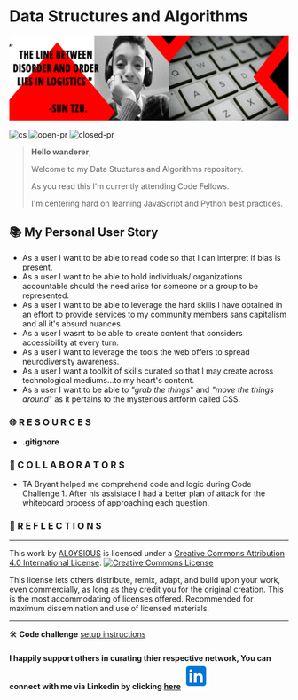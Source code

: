 # Data Structures and Algorithms

![](https://github.com/AL0YSI0US/portfolio-prep/blob/main/assets/banner_1400x422.png?raw=true)

![cs](https://img.shields.io/github/license/AL0YSI0US/data-structures-and-algorithms) ![open-pr](https://img.shields.io/github/issues-pr-raw/AL0YSI0US/data-structures-and-algorithms) ![closed-pr](https://img.shields.io/github/issues-pr-closed/AL0YSI0US/data-structures-and-algorithms)

> **Hello wanderer**,
>
> Welcome to my Data Stuctures and Algorithms repository.
>
> As you read this I'm currently attending Code Fellows.
>
> I'm centering hard on learning JavaScript and Python best practices.

## 📚 My Personal User Story

+ As a user I want to be able to read code so that I can interpret if bias is present.
+ As a user I want to be able to hold individuals/ organizations accountable should the need arise for someone or a group to be represented.
+ As a user I want to be able to leverage the hard skills I have obtained in an effort to provide services to my community members sans capitalism and all it's absurd nuances.
+ As a user I wasnt to be able to create content that considers accessibility at every turn.
+ As a user I want to leverage the tools the web offers to spread neurodiversity awareness.
+ As a user I want a toolkit of skills curated so that I may create across technological mediums...to my heart's content.
+ As a user I want to be able to *"grab the things*" and *"move the things around*" as it pertains to the mysterious artform called CSS.

### 🌐 R E S O U R C E S

* **.gitignore**

### 👥 C O L L A B O R A T O R S

+ TA Bryant helped me comprehend code and logic during Code Challenge 1. After his assistace I had a better plan of attack for the whiteboard process of approaching each question.

### 🤔 R E F L E C T I O N S

---

This work by [AL0YSI0US](https://github.com/AL0YSI0US/) is licensed under a [Creative Commons Attribution 4.0 International License](http://creativecommons.org/licenses/by/4.0/). [![Creative Commons License](https://camo.githubusercontent.com/72af7c8e70a45c471163e803748d0338b3b2b52f6b040804e549e4163de72a58/68747470733a2f2f692e6372656174697665636f6d6d6f6e732e6f72672f6c2f62792f342e302f38387833312e706e67)](http://creativecommons.org/licenses/by/4.0/)

This license lets others distribute, remix, adapt, and build upon your work, even commercially, as long as they credit you for the original creation. This is the most accommodating of licenses offered. Recommended for maximum dissemination and use of licensed materials.

---

🛠️ **Code challenge** [setup instructions](https://codefellows.github.io/setup-guide/code-301/3-code-challenges) 

#### I happily support others in curating thier respective network, You can connect with me via Linkedin by clicking [here](https://www.linkedin.com/in/a-todd-charliemike/) ![](https://github.com/AL0YSI0US/AL0YSI0US/blob/main/img/linkedin.png?raw=true) 
